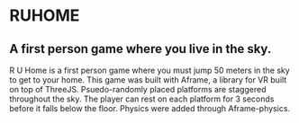 # RUHOME

## A first person game where you live in the sky.

R U Home is a first person game where you must jump 50 meters in the sky to get to your home. This game was built with Aframe, a library for VR built on top of ThreeJS. Psuedo-randomly placed platforms are staggered throughout the sky. The player can rest on each platform for 3 seconds before it falls below the floor.  Physics were added through Aframe-physics.